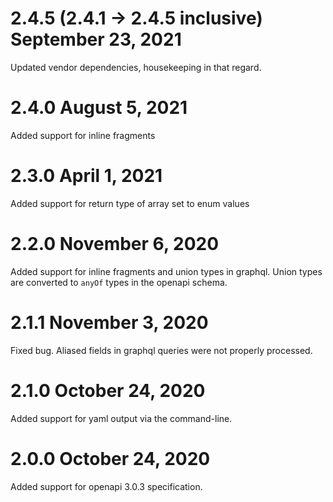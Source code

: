 # 2.4.5 (2.4.1 -> 2.4.5 inclusive) September 23, 2021

Updated vendor dependencies, housekeeping in that regard.

# 2.4.0 August 5, 2021

Added support for inline fragments

# 2.3.0 April 1, 2021

Added support for return type of array set to enum values

# 2.2.0 November 6, 2020

Added support for inline fragments and union types in graphql. Union types are
converted to `anyOf` types in the openapi schema.

# 2.1.1 November 3, 2020

Fixed bug. Aliased fields in graphql queries were not properly processed.

# 2.1.0 October 24, 2020

Added support for yaml output via the command-line.

# 2.0.0 October 24, 2020

Added support for openapi 3.0.3 specification.
